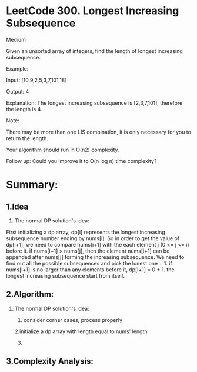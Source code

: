 # LeetCode 300. Longest Increasing Subsequence

Medium


Given an unsorted array of integers, find the length of longest increasing subsequence.

Example:

Input: [10,9,2,5,3,7,101,18]

Output: 4 

Explanation: The longest increasing subsequence is [2,3,7,101], therefore the length is 4. 

Note:

There may be more than one LIS combination, it is only necessary for you to return the length.

Your algorithm should run in O(n2) complexity.

Follow up: Could you improve it to O(n log n) time complexity?

# Summary:

## 1.Idea

1. The normal DP solution's idea:

First initializing a dp array, dp[i] represents the longest increasing subsequence number ending by nums[i].
So in order to get the value of dp[i+1], we need to compare nums[i+1] with the each element j (0 <= j <= i) before it. 
if nums[i+1] > nums[j], then the element nums[i+1] can be appended after nums[j] forming the increasing subsequence.
We need to find out all the possible subsequences and pick the lonest one + 1.
if nums[i+1] is no larger than any elements before it, dp[i+1] = 0 + 1. the longest increasing subsequence start from itself. 


## 2.Algorithm:

1. The normal DP solution's idea:

   1. consider corner cases, process properly
   
   2.initialize a dp array with length equal to nums' length
   
   3.
   
## 3.Complexity Analysis:

